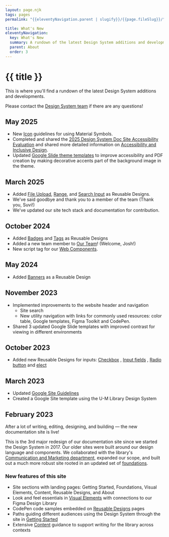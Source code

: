 ```yaml
---
layout: page.njk
tags: pages
permalink: "{{eleventyNavigation.parent | slugify}}/{{page.fileSlug}}/"

title: What's New
eleventyNavigation:
  key: What's New
  summary: A rundown of the latest Design System additions and developments.  
  parent: About
  order: 3
---
```


# {{ title }}

This is where you'll find a rundown of the latest Design System additions and developments.

Please contact the [Design System team](/about/our-team/) if there are any questions!

## May 2025

- New [Icon](/visual-elements/icons) guidelines for using Material Symbols.
- Completed and shared the [2025 Design System Doc Site Accessibility Evaluation](https://docs.google.com/document/d/1pZmSr1ILdI99ehR9i3p6gLngnbbZjx5TO8gx1I2Up1Y/edit?usp=sharing) and shared more detailed information on [Accessibility and Inclusive Design](/foundations/accessibility-and-inclusive-design/).
- Updated [Google Slide theme templates](https://drive.google.com/drive/folders/1uIDCY-OIyd2cET3PkpZVOco32wGKsM91) to improve accessibility and PDF creation by making decorative accents part of the background image in the theme.

## March 2025

- Added [File Upload](/reusable-designs/file-upload/), [Range](/reusable-designs/range/), and [Search Input](/reusable-designs/search-input/) as Reusable Designs.
- We've said goodbye and thank you to a member of the team (Thank you, Suvi!)
- We've updated our site tech stack and documentation for contribution.

## October 2024

- Added [Badges](/reusable-designs/badges/) and [Tags](/reusable-designs/tags/) as Reusable Designs  
- Added a new team member to [Our Team](/about/our-team/)! (Welcome, Josh!)  
- New script tag for our [Web Components](/about/web-components-and-design-tokens/).

## May 2024

- Added [Banners](/reusable-designs/banners/) as a Reusable Design

## November 2023

- Implemented improvements to the website header and navigation  
  - Site search  
  - New utility navigation with links for commonly used resources: color table, Google templates, Figma Toolkit and CodePen.
- Shared 3 updated Google Slide templates with improved contrast for viewing in different environments

## October 2023

- Added new Reusable Designs for inputs: [Checkbox](/reusable-designs/checkbox/) , [Input fields](/reusable-designs/input-fields/) , [Radio button](/reusable-designs/radio-button/)  and [elect](/reusable-designs/select/)

## March 2023

- Updated [Google Site Guidelines](https://docs.google.com/document/d/1MBPKPOfeZCP8FCtiHO8ns1CftqzMEhUIVb-MABbDdBg/edit?usp=sharing)  
- Created a Google Site template using the U-M Library Design System

## February 2023

After a lot of writing, editing, designing, and building — the new documentation site is live!

This is the 3rd major redesign of our documentation site since we started the Design System in 2017. Our older sites were built around our design language and components. We collaborated with the library's [Communication and Marketing department](https://lib.umich.edu/about-us/our-divisions-and-departments/deans-office/communication-and-marketing), expanded our scope, and built out a much more robust site rooted in an updated set of [foundations](/foundations/).

### New features of this site

- Site sections with landing pages: Getting Started, Foundations, Visual Elements, Content, Reusable Designs, and About  
- Look and feel essentials in [Visual Elements](/visual-elements/)  with connections to our Figma Design Library  
- CodePen code samples embedded on [Reusable Designs](/reusable-designs/) pages  
- Paths guiding different audiences using the Design System through the site in [Getting Started](/getting-started/)  
- Extensive [Content](/content/) guidance to support writing for the library across contexts
